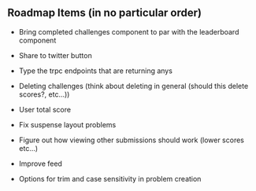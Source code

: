 ## Roadmap Items (in no particular order)

- Bring completed challenges component to par with the leaderboard component
- Share to twitter button
- Type the trpc endpoints that are returning anys

- Deleting challenges (think about deleting in general (should this delete scores?, etc...))
- User total score

- Fix suspense layout problems

- Figure out how viewing other submissions should work (lower scores etc...)
- Improve feed
- Options for trim and case sensitivity in problem creation
